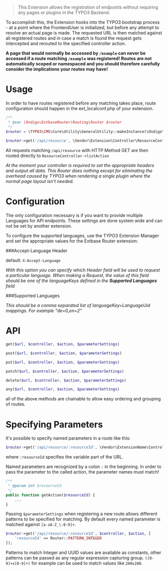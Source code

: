 > This Extension allows the registration of endpoints without requiring any pages or plugins in the TYPO3 Backend. 

To accomplish this, the Extension hooks into the TYPO3 bootstrap process - at a point where the FrontendUser is initialized, but before any attempt to resolve an actual page is made. The requested URL is then matched against all registered routes and in case a match is found the request gets intercepted and rerouted to the specified controller action.

**A page that would normally be accessed by `/example` can never be accessed if a route matching `/example` was registered! Routes are not automatically scoped or namespaced and you should therefore carefully consider the implications your routes may have!**

Usage
==========

In order to have routes registered before any matching takes place, route configuration should happen in the ext_localconf.php of your extension.

```php
/** 
 * @var \Ondigo\ExtbaseRouter\Routing\Router $router 
 */
$router = \TYPO3\CMS\Core\Utility\GeneralUtility::makeInstance(\Ondigo\ExtbaseRouter\Routing\Router::class);
    
$router->get('/api/resource', \Vendor\Extension\Controller\ResourceController::class, 'list');
```

All requests matching `/api/resource` with HTTP Method GET are then routed directly to `ResourceController->listAction`

*At the moment your controller is required to set the appropriate headers and output all data. 
This Router does nothing except for eliminating the overhead caused by TYPO3 when rendering a single plugin where the normal page layout isn't needed.*

Configuration
=========

The only configuration necessary is if you want to provide multiple Languages for API endpoints.
These settings are done system wide and can not be set by another extension.

To configure the supported languages, use the TYPO3 Extension Manager and set the appropriate values for the Extbase Router extension:

###Accept-Language Header

default: `X-Accept-Language`

*With this option you can specify which Header field will be used to request a particular language. When making a Request, the value of this field should be one of the languageKeys defined in the **Supported Languages** field*

###Supported Languages

*This should be a comma separated list of languageKey=LanguageUid mappings. For example "de=0,en=2"*


API
=========

```php
get($url, $controller, $action, $parameterSettings)
```

```php
post($url, $controller, $action, $parameterSettings)
```

```php
put($url, $controller, $action, $parameterSettings)
```

```php
patch($url, $controller, $action, $parameterSettings)
```

```php
delete($url, $controller, $action, $parameterSettings)
```

```php
any($url, $controller, $action, $parameterSettings)
```

all of the above methods are chainable to allow easy ordering and grouping of routes.


Specifying Parameters
==========

It's possible to specify named parameters in a route like this:

```php
$router->get('/api/resource/:resourceId', \Vendor\ExtensionName\Controller\ResourceController::class, 'get')
```

where `:resourceId` specifies the variable part of the URL.

Named parameters are recognized by a colon `:` in the beginning. 
In order to pass the parameter to the called action, the parameter names must match!

```php
/**
 * @param int $resourceId
 */
public function getAction($resourceId) {
    ...
}
```

Passing `$parameterSettings` when registering a new route allows different patterns to be specified for matching. By default every named parameter is matched against `[a-zA-Z_\-0-9]+`.

```php
$router->get('/api/resource/:resourceId', $controller, $action, [
	'resourceId' => Router::PATTERN_INTEGER
]);
```

Patterns to match Integer and UUID values are available as constants, 
other patterns can be passed as any regular expression capturing group. `([0-9]+x[0-9]+)` for example can be used to match values like `200x200`.